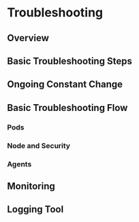 # Troubleshooting



## Overview



## Basic Troubleshooting Steps



## Ongoing Constant Change



## Basic Troubleshooting Flow

### Pods



### Node and Security



### Agents



## Monitoring



## Logging Tool
